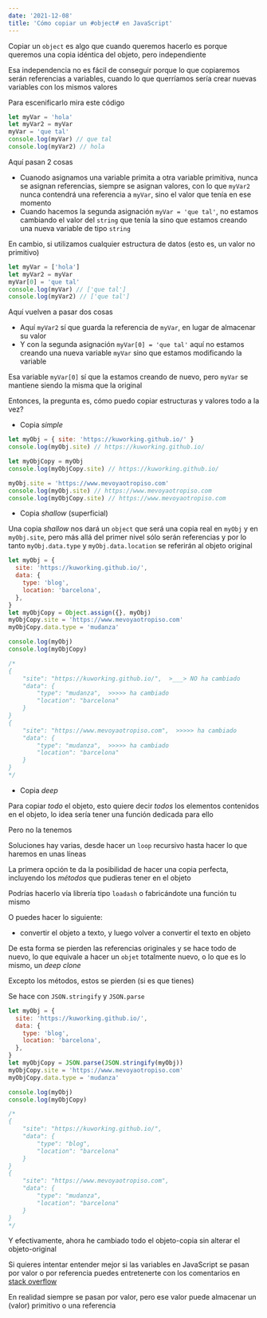 ```yaml
---
date: '2021-12-08'
title: 'Cómo copiar un #object# en JavaScript'
---
```


Copiar un `object` es algo que cuando queremos hacerlo es porque queremos una copia idéntica del objeto, pero independiente

Esa independencia no es fácil de conseguir porque lo que copiaremos serán referencias a variables, cuando lo que querríamos sería crear nuevas variables con los mismos valores

Para escenificarlo mira este código

```js
let myVar = 'hola'
let myVar2 = myVar
myVar = 'que tal'
console.log(myVar) // que tal
console.log(myVar2) // hola
```

Aquí pasan 2 cosas

- Cuanodo asignamos una variable primita a otra variable primitiva, nunca se asignan referencias, siempre se asignan valores, con lo que `myVar2` nunca contendrá una referencia a `myVar`, sino el valor que tenía en ese momento
- Cuando hacemos la segunda asignación `myVar = 'que tal'`, no estamos cambiando el valor del `string` que tenía la sino que estamos creando una nueva variable de tipo `string`

En cambio, si utilizamos cualquier estructura de datos (esto es, un valor no primitivo)

```js
let myVar = ['hola']
let myVar2 = myVar
myVar[0] = 'que tal'
console.log(myVar) // ['que tal']
console.log(myVar2) // ['que tal']
```

Aquí vuelven a pasar dos cosas

- Aquí `myVar2` sí que guarda la referencia de `myVar`, en lugar de almacenar su valor
- Y con la segunda asignación `myVar[0] = 'que tal'` aquí no estamos creando una nueva variable `myVar` sino que estamos modificando la variable

Esa variable `myVar[0]` sí que la estamos creando de nuevo, pero `myVar` se mantiene siendo la misma que la original

Entonces, la pregunta es, cómo puedo copiar estructuras y valores todo a la vez?

- Copia _simple_

```js
let myObj = { site: 'https://kuworking.github.io/' }
console.log(myObj.site) // https://kuworking.github.io/

let myObjCopy = myObj
console.log(myObjCopy.site) // https://kuworking.github.io/

myObj.site = 'https://www.mevoyaotropiso.com'
console.log(myObj.site) // https://www.mevoyaotropiso.com
console.log(myObjCopy.site) // https://www.mevoyaotropiso.com
```

- Copia _shallow_ (superficial)

Una copia _shallow_ nos dará un `object` que será una copia real en `myObj` y en `myObj.site`, pero más allá del primer nivel sólo serán referencias y por lo tanto `myObj.data.type` y `myObj.data.location` se referirán al objeto original

```js
let myObj = {
  site: 'https://kuworking.github.io/',
  data: {
    type: 'blog',
    location: 'barcelona',
  },
}
let myObjCopy = Object.assign({}, myObj)
myObjCopy.site = 'https://www.mevoyaotropiso.com'
myObjCopy.data.type = 'mudanza'

console.log(myObj)
console.log(myObjCopy)

/*
{
    "site": "https://kuworking.github.io/",  >___> NO ha cambiado
    "data": {
        "type": "mudanza",  >>>>> ha cambiado
        "location": "barcelona"
    }
}
{
    "site": "https://www.mevoyaotropiso.com",  >>>>> ha cambiado
    "data": {
        "type": "mudanza",  >>>>> ha cambiado
        "location": "barcelona"
    }
}
*/
```

- Copia _deep_

Para copiar _todo_ el objeto, esto quiere decir _todos_ los elementos contenidos en el objeto, lo idea sería tener una función dedicada para ello

Pero no la tenemos

Soluciones hay varias, desde hacer un `loop` recursivo hasta hacer lo que haremos en unas líneas

La primera opción te da la posibilidad de hacer una copia perfecta, incluyendo los _métodos_ que pudieras tener en el objeto

Podrías hacerlo vía librería tipo `loadash` o fabricándote una función tu mismo

O puedes hacer lo siguiente:

- convertir el objeto a texto, y luego volver a convertir el texto en objeto

De esta forma se pierden las referencias originales y se hace todo de nuevo, lo que equivale a hacer un `objet` totalmente nuevo, o lo que es lo mismo, un _deep clone_

Excepto los métodos, estos se pierden (si es que tienes)

Se hace con `JSON.stringify` y `JSON.parse`

```js
let myObj = {
  site: 'https://kuworking.github.io/',
  data: {
    type: 'blog',
    location: 'barcelona',
  },
}
let myObjCopy = JSON.parse(JSON.stringify(myObj))
myObjCopy.site = 'https://www.mevoyaotropiso.com'
myObjCopy.data.type = 'mudanza'

console.log(myObj)
console.log(myObjCopy)

/*
{
    "site": "https://kuworking.github.io/",
    "data": {
        "type": "blog",
        "location": "barcelona"
    }
}
{
    "site": "https://www.mevoyaotropiso.com",
    "data": {
        "type": "mudanza",
        "location": "barcelona"
    }
}
*/
```

Y efectivamente, ahora he cambiado todo el objeto-copia sin alterar el objeto-original

Si quieres intentar entender mejor si las variables en JavaScript se pasan por valor o por referencia puedes entretenerte con los comentarios en [stack overflow](https://stackoverflow.com/questions/518000/is-javascript-a-pass-by-reference-or-pass-by-value-language)

En realidad siempre se pasan por valor, pero ese valor puede almacenar un (valor) primitivo o una referencia
